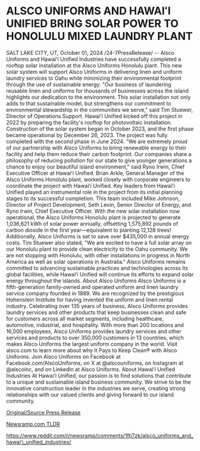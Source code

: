# ALSCO UNIFORMS AND HAWAIʻI UNIFIED BRING SOLAR POWER TO HONOLULU MIXED LAUNDRY PLANT

SALT LAKE CITY, UT, October 01, 2024 /24-7PressRelease/ -- Alsco Uniforms and Hawaiʻi Unified Industries have successfully completed a rooftop solar installation at the Alsco Uniforms Honolulu plant. This new solar system will support Alsco Uniforms in delivering linen and uniform laundry services to Oahu while minimizing their environmental footprint through the use of sustainable energy.  "Our business of laundering reusable linen and uniforms for thousands of businesses across the island highlights our dedication to the environment. This solar installation not only adds to that sustainable model, but strengthens our commitment to environmental stewardship in the communities we serve," said Tim Stuewer, Director of Operations Support.  Hawaiʻi Unified kicked off this project in 2022 by preparing the facility's rooftop for photovoltaic installation. Construction of the solar system began in October 2023, and the first phase became operational by December 26, 2023. The project was fully completed with the second phase in June 2024.  "We are extremely proud of our partnership with Alsco Uniforms to bring renewable energy to their facility and help them reduce their carbon footprint. Our companies share a philosophy of reducing pollution for our state to give younger generations a chance to enjoy our beautiful island environment," said Ryno Irwin, Chief Executive Officer at Hawaiʻi Unified.  Brian Arkle, General Manager of the Alsco Uniforms Honolulu plant, worked closely with corporate engineers to coordinate the project with Hawaiʻi Unified. Key leaders from Hawaiʻi Unified played an instrumental role in the project from its initial planning stages to its successful completion. This team included Mike Johnson, Director of Project Development, Seth Levin, Senior Director of Energy, and Ryno Irwin, Chief Executive Officer.  With the new solar installation now operational, the Alsco Uniforms Honolulu plant is projected to generate 1,036,621 kWh of solar power annually, offsetting 1,575,892 pounds of carbon dioxide in the first year—equivalent to planting 12,128 trees! Additionally, Alsco Uniforms is set to save over $435,000 in annual energy costs.  Tim Stuewer also stated, "We are excited to have a full solar array on our Honolulu plant to provide clean electricity to the Oahu community. We are not stopping with Honolulu, with other installations in progress in North America as well as solar operations in Australia."  Alsco Uniforms remains committed to advancing sustainable practices and technologies across its global facilities, while Hawaiʻi Unified will continue its efforts to expand solar energy throughout the islands.  About Alsco Uniforms Alsco Uniforms is a fifth-generation family-owned and operated uniform and linen laundry service company founded in 1889. We are recognized by the prestigious Hohenstein Institute for having invented the uniform and linen rental industry. Celebrating over 135 years of business, Alsco Uniforms provides laundry services and other products that keep businesses clean and safe for customers across all market segments, including healthcare, automotive, industrial, and hospitality. With more than 200 locations and 16,000 employees, Alsco Uniforms provides laundry services and other services and products to over 350,000 customers in 13 countries, which makes Alsco Uniforms the largest uniform company in the world. Visit alsco.com to learn more about why It Pays to Keep Clean® with Alsco Uniforms. Join Alsco Uniforms on Facebook at Facebook.com/AlscoUniforms, on X at @alscouniforms, on Instagram at @alscoinc, and on LinkedIn at Alsco Uniforms.   About Hawaiʻi Unified Industries At Hawaiʻi Unified, our passion is to find solutions that contribute to a unique and sustainable island business community. We strive to be the innovative construction leader in the industries we serve, creating strong relationships with our valued clients and giving forward to our island community. 

[Original/Source Press Release](https://www.24-7pressrelease.com/press-release/514825/alsco-uniforms-and-hawai%CA%BBi-unified-bring-solar-power-to-honolulu-mixed-laundry-plant)
                    

[Newsramp.com TLDR](None) 

https://www.reddit.com/r/newsramp/comments/1fti7zk/alsco_uniforms_and_hawaiʻi_unified_industries/